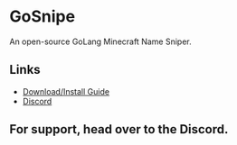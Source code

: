 # GoSnipe

An open-source GoLang Minecraft Name Sniper.

## Links
 - [Download/Install Guide](https://mcgosnipe.github.io/install-guide/#/)
 - [Discord](https://discord.gg/rqfQgYjHsv)

## For support, head over to the Discord.
